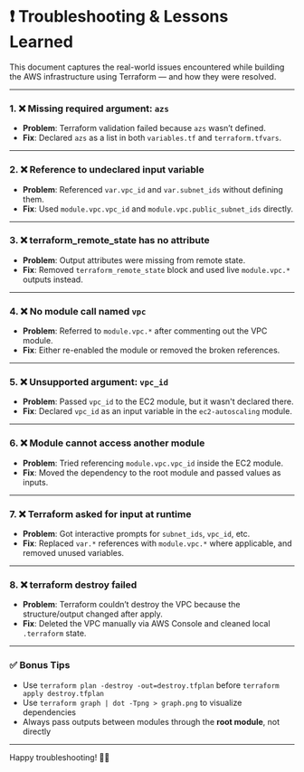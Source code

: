 # ❗ Troubleshooting & Lessons Learned

This document captures the real-world issues encountered while building the AWS infrastructure using Terraform — and how they were resolved.

---

### 1. ❌ Missing required argument: `azs`
- **Problem**: Terraform validation failed because `azs` wasn’t defined.
- **Fix**: Declared `azs` as a list in both `variables.tf` and `terraform.tfvars`.

---

### 2. ❌ Reference to undeclared input variable
- **Problem**: Referenced `var.vpc_id` and `var.subnet_ids` without defining them.
- **Fix**: Used `module.vpc.vpc_id` and `module.vpc.public_subnet_ids` directly.

---

### 3. ❌ terraform_remote_state has no attribute
- **Problem**: Output attributes were missing from remote state.
- **Fix**: Removed `terraform_remote_state` block and used live `module.vpc.*` outputs instead.

---

### 4. ❌ No module call named `vpc`
- **Problem**: Referred to `module.vpc.*` after commenting out the VPC module.
- **Fix**: Either re-enabled the module or removed the broken references.

---

### 5. ❌ Unsupported argument: `vpc_id`
- **Problem**: Passed `vpc_id` to the EC2 module, but it wasn't declared there.
- **Fix**: Declared `vpc_id` as an input variable in the `ec2-autoscaling` module.

---

### 6. ❌ Module cannot access another module
- **Problem**: Tried referencing `module.vpc.vpc_id` inside the EC2 module.
- **Fix**: Moved the dependency to the root module and passed values as inputs.

---

### 7. ❌ Terraform asked for input at runtime
- **Problem**: Got interactive prompts for `subnet_ids`, `vpc_id`, etc.
- **Fix**: Replaced `var.*` references with `module.vpc.*` where applicable, and removed unused variables.

---

### 8. ❌ terraform destroy failed
- **Problem**: Terraform couldn’t destroy the VPC because the structure/output changed after apply.
- **Fix**: Deleted the VPC manually via AWS Console and cleaned local `.terraform` state.

---

### ✅ Bonus Tips
- Use `terraform plan -destroy -out=destroy.tfplan` before `terraform apply destroy.tfplan`
- Use `terraform graph | dot -Tpng > graph.png` to visualize dependencies
- Always pass outputs between modules through the **root module**, not directly

---

Happy troubleshooting! 🔧💡
